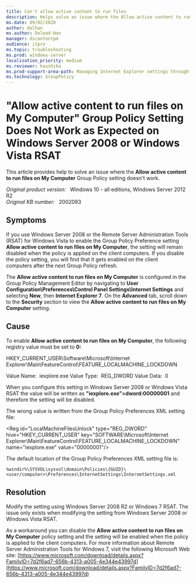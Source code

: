 ```yaml
---
title: Can't allow active content to run files
description: Helps solve an issue where the Allow active content to run files on My Computer Group Policy setting doesn't work.
ms.date: 09/02/2020
author: delhan
ms.author: Delead-Han
manager: dscontentpm
audience: itpro
ms.topic: troubleshooting
ms.prod: windows-server
localization_priority: medium
ms.reviewer: kaushika
ms.prod-support-area-path: Managing Internet Explorer settings through Group Policy
ms.technology: GroupPolicy  
---
```

# "Allow active content to run files on My Computer" Group Policy Setting Does Not Work as Expected on Windows Server 2008 or Windows Vista RSAT

This article provides help to solve an issue where the **Allow active content to run files on My Computer** Group Policy setting doesn't work.

_Original product version:_ &nbsp; Windows 10 - all editions, Windows Server 2012 R2  
_Original KB number:_ &nbsp; 2002093

## Symptoms

If you use Windows Server 2008 or the Remote Server Administration Tools (RSAT) for Windows Vista to enable the Group Policy Preference setting **Allow active content to run files on My Computer**, the setting will remain disabled when the policy is applied on the client computers. If you disable the policy setting, you will find that it gets enabled on the client computers after the next Group Policy refresh.

The **Allow active content to run files on My Computer** is configured in the Group Policy Management Editor by navigating to **User Configuration\Preferences\Control Panel Settings\Internet Settings** and selecting **New**, then **Internet Explorer 7**. On the **Advanced** tab, scroll down to the **Security** section to view the **Allow active content to run files on My Computer** setting.

## Cause

To enable **Allow active content to run files on My Computer**, the following registry value must be set to **0:**  

HKEY_CURRENT_USER\Software\Microsoft\Internet Explorer\Main\FeatureControl\FEATURE_LOCALMACHINE_LOCKDOWN

Value Name:  iexplore.exe
Value Type:  REG_DWORD
Value Data:  0
  
When you configure this setting in Windows Server 2008 or Windows Vista RSAT the value will be written as **"iexplore.exe"=dword:00000001** and therefore the setting will be disabled.

The wrong value is written from the Group Policy Preferences XML setting file:

\<Reg id="LocalMachineFilesUnlock" type="REG_DWORD" hive="HKEY_CURRENT_USER" key="SOFTWARE\Microsoft\Internet Explorer\Main\FeatureControl\FEATURE_LOCALMACHINE_LOCKDOWN" name="iexplore.exe" value="00000001"/>
 
The default location of the Group Policy Preferences XML setting file is:

`%windir%\SYSVOL\sysvol\domain\Policies\{GUID}\<user/computer>\Preferences\InternetSettings\InternetSettings.xml`

## Resolution

Modify the setting using Windows Server 2008 R2 or Windows 7 RSAT. The issue only exists when modifying the setting from Windows Server 2008 or Windows Vista RSAT.

As a workaround you can disable the **Allow active content to run files on My Computer** policy setting and the setting will be enabled when the policy is applied to the client computers.
For more information about Remote Server Administration Tools for Windows 7, visit the following Microsoft Web site:
 [https://www.microsoft.com/download/details.aspx?FamilyID=7d2f6ad7-656b-4313-a005-4e344e43997d](https://www.microsoft.com/download/details.aspx?FamilyID=7d2f6ad7-656b-4313-a005-4e344e43997d)
